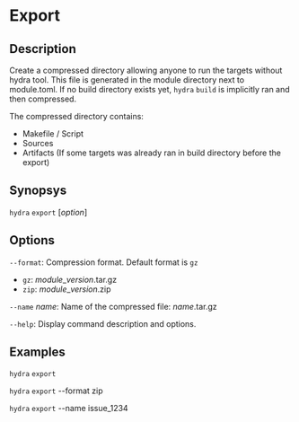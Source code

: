 # Export

## Description

Create a compressed directory allowing anyone to run the targets without hydra tool. This file is generated in the module directory next to module.toml. If no build directory exists yet, `hydra` `build` is implicitly ran and then compressed. 

The compressed directory contains:
- Makefile / Script
- Sources
- Artifacts (If some targets was already ran in build directory before the export)

## Synopsys

`hydra` `export` [*option*]

## Options

`--format`: Compression format. Default format is `gz`
- `gz`: *module*_*version*.tar.gz
- `zip`: *module*_*version*.zip

`--name` *name*: Name of the compressed file: *name*.tar.gz

`--help`: Display command description and options.

## Examples

`hydra` `export`

`hydra` `export` --format zip

`hydra` `export` --name issue_1234